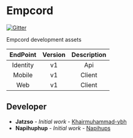# Empcord
[![Gitter](https://badges.gitter.im/Empcord-Empc/Empcord.svg)](https://gitter.im/Empcord-Empc/Empcord?utm_source=badge&utm_medium=badge&utm_campaign=pr-badge)

Empcord development assets

|  EndPoint | Version  | Description  |
|:-:|:-:|:-:|
| Identity  | v1  | Api  |
| Mobile  | v1  | Client  |
| Web  | v1  | Client  |

## Developer
* **Jatzso** - *Initial work* - [Khairmuhammad-ybh](https://github.com/khairmuhammad-ybh)
* **Napihuphup** - *Initial work* - [Napihups](https://github.com/Napihups)